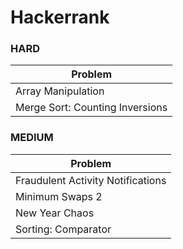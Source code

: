 # Hackerrank
### HARD

| Problem                                      |
|----------------------------------------------|
| Array Manipulation                           |
| Merge Sort: Counting Inversions              |

### MEDIUM

| Problem                                      |
|----------------------------------------------|
| Fraudulent Activity Notifications            | 
| Minimum Swaps 2                              |
| New Year Chaos                               |    
| Sorting: Comparator                          |